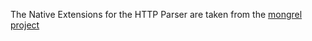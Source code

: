 The Native Extensions for the HTTP Parser are taken from the [mongrel project](https://github.com/mongrel/mongrel)
